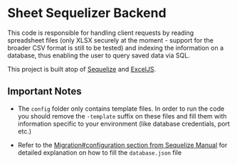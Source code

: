 # Sheet Sequelizer Backend

This code is responsible for handling client requests by reading spreadsheet files (only XLSX securely at the moment - support for the broader CSV format is still to be tested) and indexing the information on a database, thus enabling the user to query saved data via SQL.

This project is built atop of [Sequelize][1] and [ExcelJS][2].

[1]: https://github.com/sequelize/sequelize
[2]: https://github.com/exceljs/exceljs

## Important Notes

- The `config` folder only contains template files. In order to run the code you should remove the `-template` suffix on these files and fill them with information specific to your environment (like database credentials, port etc.)

- Refer to the [Migration#configuration section from  Sequelize Manual][3] for detailed explanation on how to fill the `database.json` file

[3]: https://sequelize.org/master/manual/migrations.html#configuration
